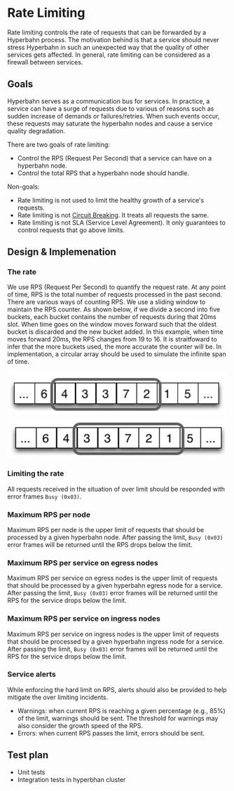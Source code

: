# Rate Limiting

Rate limiting controls the rate of requests that can be forwarded by a Hyperbahn
process. The motivation behind is that a service should never stress Hyperbahn in
such an unexpected way that the quality of other services gets affected.
In general, rate limiting can be considered as a firewall between services.


## Goals

Hyperbahn serves as a communication bus for services. In practice, a service
can have a surge of  requests due to various of reasons such as sudden increase of
demands or failures/retries. When such events occur, these requests may saturate the 
hyperbahn nodes and cause a service quality degradation.

There are two goals of rate limiting:

* Control the RPS (Request Per Second) that a service can have on a hyperbahn node.
* Control the total RPS that a hyperbahn node should handle.

Non-goals:

* Rate limiting is not used to limit the healthy growth of a service's requests.
* Rate limiting is not [Circuit Breaking](./circuit-breaking.md). It treats all
  requests the same.
* Rate limiting is not SLA (Service Level Agreement). It only guarantees to control
  requests that go above limits.


## Design & Implemenation

### The rate
We use RPS (Request Per Second) to quantify the request rate. At any point of time,
RPS is the total number of requests processed in the past second. There are various
ways of counting RPS. We use a sliding window to maintain the RPS counter. As shown below,
if we divide a second into five buckets, each bucket contains the number of requests during
that 20ms slot. When time goes on the window moves forward such that the oldest bucket is
discarded and the new bucket added. In this example, when time moves forward 20ms, the RPS
changes from 19 to 16. It is straitfoward to infer that the more buckets used, the more
accurate the counter will be. In implementation, a circular array should be used to simulate
the infinite span of time.

<img src="images/rate_limiting_sliding_window1.png" alt="Sliding Window 1" style="width: 500px;"/>
<img src="images/rate_limiting_sliding_window2.png" alt="Sliding Window 2" style="width: 500px;"/>


### Limiting the rate
All requests received in the situation of over limit should be responded with error
frames `Busy (0x03)`.


### Maximum RPS per node 
Maximum RPS per node is the upper limit of requests that should be processed by a 
given hyperbahn node. After passing the limit, `Busy (0x03)` error frames will be
returned until the RPS drops below the limit.


### Maximum RPS per service on egress nodes
Maximum RPS per service on egress nodes is the upper limit of requests that should be processed
by a given hyperbahn egress node for a service. After passing the limit, `Busy (0x03)`
error frames will be returned until the RPS for the service drops below the limit.


### Maximum RPS per service on ingress nodes
Maximum RPS per service on ingress nodes is the upper limit of requests that should be processed
by a given hyperbahn ingress node for a service. After passing the limit, `Busy (0x03)`
error frames will be returned until the RPS for the service drops below the limit.


### Service alerts
While enforcing the hard limit on RPS, alerts should also be provided to help mitigate the over
limiting incidents.

* Warnings: when current RPS is reaching a given percentage (e.g., 85%) of the limit,
  warnings should be sent. The threshold for warnings may also consider the growth speed of the RPS. 
* Errors: when current RPS passes the limit, errors should be sent.


## Test plan
* Unit tests
* Integration tests in hyperbhan cluster
